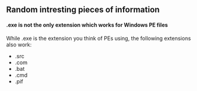 ## Random intresting pieces of information

#### .exe is not the only extension which works for Windows PE files
While .exe is the extension you think of PEs using, the following extensions also work:
- .src
- .com
- .bat
- .cmd
- .pif
